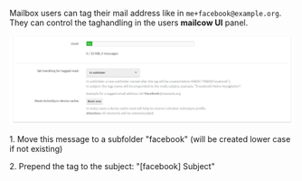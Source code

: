 Mailbox users can tag their mail address like in `me+facebook@example.org`. They can control the taghandling in the users **mailcow UI** panel.

![mailcow mail tagging settings](images/mailcow-tagging.png)

1\. Move this message to a subfolder "facebook" (will be created lower case if not existing)

2\. Prepend the tag to the subject: "[facebook] Subject"
